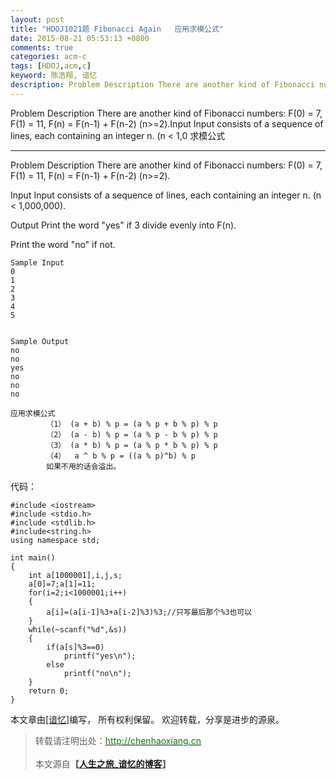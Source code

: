 ```yaml
---
layout: post
title: "HDOJ1021题 Fibonacci Again   应用求模公式"
date: 2015-08-21 05:53:13 +0800
comments: true
categories: acm-c
tags: [HDOJ,acm,c]
keyword: 陈浩翔, 谙忆
description: Problem Description There are another kind of Fibonacci numbers F(0) = 7, F(1) = 11, F(n) = F(n-1) + F(n-2) (n>=2).Input Input consists of a sequence of lines, each containing an integer n.
---
```


Problem Description 
There are another kind of Fibonacci numbers: F(0) = 7, F(1) = 11, F(n) = F(n-1) + F(n-2) (n>=2).Input 
Input consists of a sequence of lines, each containing an integer n. (n < 1,0 求模公式
<!-- more -->
----------

Problem Description
There are another kind of Fibonacci numbers: F(0) = 7, F(1) = 11, F(n) = F(n-1) + F(n-2) (n>=2).

 
Input
Input consists of a sequence of lines, each containing an integer n. (n < 1,000,000).

 

Output
Print the word "yes" if 3 divide evenly into F(n).

Print the word "no" if not.

 
```
Sample Input
0
1
2
3
4
5
 

Sample Output
no
no
yes
no
no
no
```
```
应用求模公式
        （1） (a + b) % p = (a % p + b % p) % p 
        （2） (a - b) % p = (a % p - b % p) % p 
        （3） (a * b) % p = (a % p * b % p) % p 
        （4）  a ^ b % p = ((a % p)^b) % p 
        如果不用的话会溢出。
```
代码：

```
#include <iostream>
#include <stdio.h>
#include <stdlib.h>
#include<string.h>
using namespace std;

int main()
{
    int a[1000001],i,j,s;
    a[0]=7;a[1]=11;
    for(i=2;i<1000001;i++)
    {
        a[i]=(a[i-1]%3+a[i-2]%3)%3;//只写最后那个%3也可以
    }
    while(~scanf("%d",&s))
    {
        if(a[s]%3==0)
            printf("yes\n");
        else
            printf("no\n");
    }
    return 0;
}

```


本文章由<a href="http://chenhaoxiang.cn/">[谙忆]</a>编写， 所有权利保留。 
欢迎转载，分享是进步的源泉。
<blockquote cite='陈浩翔'>
<p background-color='#D3D3D3'>转载请注明出处：<a href='http://chenhaoxiang.cn'><font color="green">http://chenhaoxiang.cn</font></a><br><br>
本文源自<strong>【<a href='http://chenhaoxiang.cn' target='_blank'>人生之旅_谙忆的博客</a>】</strong></p>
</blockquote>
